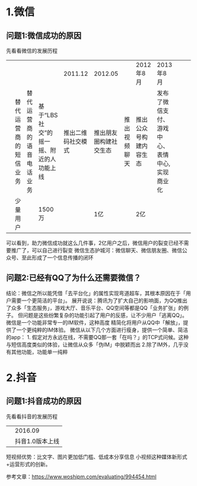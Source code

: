 # 1.微信
## 问题1:微信成功的原因

先看看微信的发展历程

| |            |              |                         |           |             |        |             |                         | |         | |
|-|------------|--------------|-------------------------|-----------|-------------|--------|-------------|-------------------------|-|---------|-|
| |            |              |                         | 2011.12   | 2012.05     |        | 2012年8月     | 2013年8月                 |
| | 替代运营商的短信业务 | 替代运营商的语音电话业务 | 基于“LBS社交”的摇一摇、附近的人功能上线  | 推出二维码社交模式 | 推出朋友圈构建社交生态 | 推出视频聊天 | 推出公众号构建内容生态 | 发布了微信支付、游戏中心、表情中心,实现商业化 |
| | 少量用户       |              | 1500万                   |           | 1亿          |        | 2亿          |                         |

可以看到，助力微信成功就这么几件事，2亿用户之后，微信用户的裂变已经不需要推广了，可以自己进行裂变
微信生态护城河：微信聊天、微信朋友圈、微信公众号、至此形成了一个信息传播的闭环

 ## 问题2:已经有QQ了为什么还需要微信？
结论：微信之所以能凭借「去平台化」的属性实现弯道超车，其根本原因在于「用户需要一个更简洁的平台」。
展开说说：腾讯为了扩大自己的影响面，为QQ推出了众多「生态服务」，游戏大厅、音乐平台、QQ空间等都是QQ「业务扩张」的例子。
        但问题是这些纷繁复杂的功能引起了用户的反感，让不少用户「逃离QQ」。微信是一个功能非常专一的IM软件，这种高度
        精简化将用户从QQ中「解放」，提供了一个更纯粹的IM体验。
        微信从以下几个方面进行瘦身，提供一个简单、简洁的app：
        1. 假定对方永远在线，不需要QQ那一套「在吗？」的TCP式问候。这种与短信高度类似的体验，让微信从众多「伪IM」中脱颖而出
        2.除了IM外，几乎没有其他功能，功能单一纯粹

# 2.抖音
## 问题1:抖音成功的原因
先看看抖音的发展历程

||           |
|-|-----------|
|| 2016.09   |[toolbar-demo](..%2F..%2F..%2FDownloads%2Ftoolbar-demo)
|| 抖音1.0版本上线 |


短视频优势：比文字、图片更加低门槛、低成本分享信息
小视频这种媒体新形式+运营形式的创新。


参考文章：https://www.woshipm.com/evaluating/994454.html


## 

